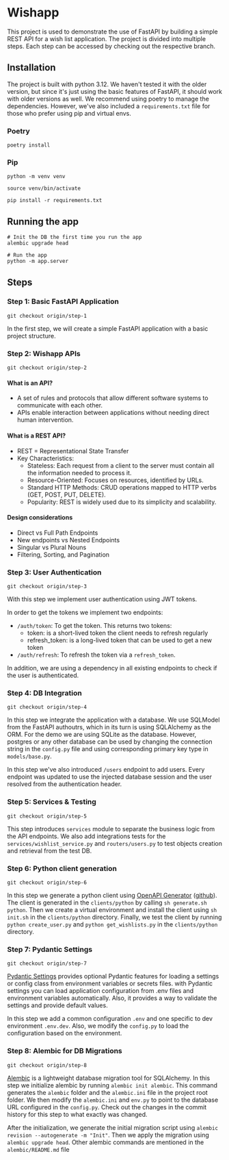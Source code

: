 # Wishapp

This project is used to demonstrate the use of FastAPI by building a simple REST API for a wish list application.
The project is divided into multiple steps. Each step can be accessed by checking out the respective branch.

## Installation
The project is built with python 3.12. We haven't tested it with the older version, but since it's just using the basic
features of FastAPI, it should work with older versions as well.
We recommend using poetry to manage the dependencies. However, we've also included a `requirements.txt` file for those 
who prefer using pip and virtual envs.

### Poetry
```shell
poetry install
```
### Pip
```shell
python -m venv venv

source venv/bin/activate

pip install -r requirements.txt
```

## Running the app
```shell
# Init the DB the first time you run the app
alembic upgrade head

# Run the app
python -m app.server
```

## Steps
### Step 1: Basic FastAPI Application
```shell
git checkout origin/step-1
```
In the first step, we will create a simple FastAPI application with a basic project structure.

### Step 2: Wishapp APIs
```shell
git checkout origin/step-2
```

#### What is an API?
* A set of rules and protocols that allow different software systems to communicate with each other.
* APIs enable interaction between applications without needing direct human intervention.

#### What is a REST API?
* REST = Representational State Transfer
* Key Characteristics:
  * Stateless: Each request from a client to the server must contain all the information needed to process it.
  * Resource-Oriented: Focuses on resources, identified by URLs.
  * Standard HTTP Methods: CRUD operations mapped to HTTP verbs (GET, POST, PUT, DELETE).
  * Popularity: REST is widely used due to its simplicity and scalability.

#### Design considerations
* Direct vs Full Path Endpoints
* New endpoints vs Nested Endpoints
* Singular vs Plural Nouns
* Filtering, Sorting, and Pagination

### Step 3: User Authentication
```shell
git checkout origin/step-3
```
With this step we implement user authentication using JWT tokens.

In order to get the tokens we implement two endpoints:
* `/auth/token`: To get the token. This returns two tokens:
  * token: is a short-lived token the client needs to refresh regularly
  * refresh_token: is a long-lived token that can be used to get a new token
* `/auth/refresh`: To refresh the token via a `refresh_token`.

In addition, we are using a dependency in all existing endpoints to check if the user is authenticated.

### Step 4: DB Integration
```shell
git checkout origin/step-4
```
In this step we integrate the application with a database. We use SQLModel from the FastAPI authoutrs, which in its turn
is using SQLAlchemy as the ORM. For the demo we are using SQLite as the database. However, postgres or any other database 
can be used by changing the connection string in the `config.py` file and using corresponding primary key type in 
`models/base.py`.

In this step we've also introduced `/users` endpoint to add users. Every endpoint was updated to use the injected 
database session and the user resolved from the authentication header.

### Step 5: Services & Testing
```shell
git checkout origin/step-5
```

This step introduces `services` module to separate the business logic from the API endpoints. We also add integrations
tests for the `services/wishlist_service.py` and `routers/users.py` to test objects creation and retrieval from the 
test DB.

### Step 6: Python client generation
```shell
git checkout origin/step-6
```

In this step we generate a python client using [
OpenAPI Generator](https://openapi-generator.tech/) ([github](https://github.com/OpenAPITools/openapi-generator)). The client is generated in the `clients/python` 
by calling `sh generate.sh python`.
Then we create a virtual environment and install the client using `sh init.sh` in the `clients/python` directory.
Finally, we test the client by running `python create_user.py` and `python get_wishlists.py` in the `clients/python` directory.

### Step 7: Pydantic Settings
```shell
git checkout origin/step-7
```

[Pydantic Settings](https://docs.pydantic.dev/latest/concepts/pydantic_settings/) provides optional Pydantic features 
for loading a settings or config class from environment variables or secrets files.
with Pydantic settings you can load application configuration from .env files and environment variables automatically.
Also, it provides a way to validate the settings and provide default values.

In this step we add a common configuration `.env` and one specific to dev environment `.env.dev`. Also, we modify the
`config.py` to load the configuration based on the environment.

### Step 8: Alembic for DB Migrations
```shell
git checkout origin/step-8
```

[Alembic](https://alembic.sqlalchemy.org/en/latest/) is a lightweight database migration tool for SQLAlchemy. 
In this step we initialize alembic by running `alembic init alembic`. This command generates the `alembic` folder and 
the `alembic.ini` file in the project root folder. We then modify the `alembic.ini` and `env.py` to point to the 
database URL configured in the `config.py`. Check out the changes in the commit history for this step to what exactly
was changed.

After the initialization, we generate the initial migration script using `alembic revision --autogenerate -m "Init"`. 
Then we apply the migration using `alembic upgrade head`. Other alembic commands are mentioned in the 
`alembic/README.md` file